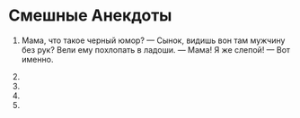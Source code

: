# Смешные Анекдоты

1. Мама, что такое черный юмор?
— Сынок, видишь вон там мужчину без рук? Вели ему похлопать в ладоши.
— Мама! Я же слепой!
— Вот именно.


2.


3.


4.


5.

